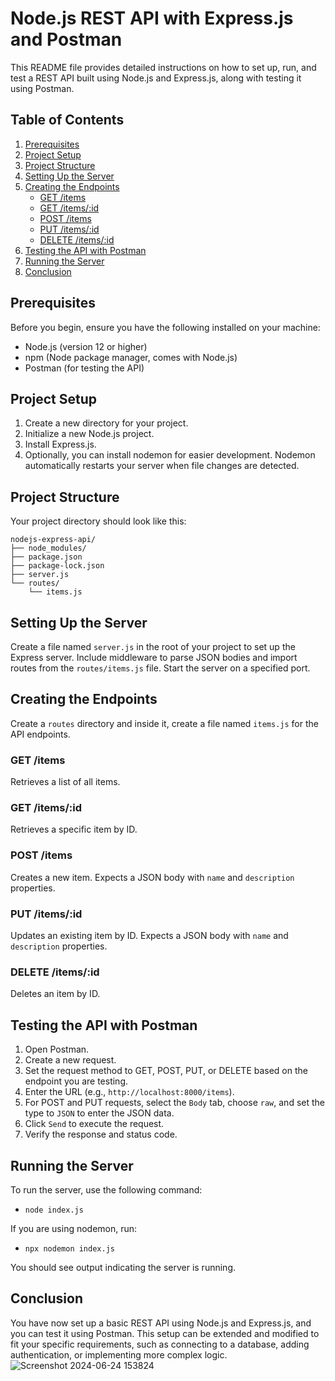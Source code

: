 # Node.js REST API with Express.js and Postman

This README file provides detailed instructions on how to set up, run, and test a REST API built using Node.js and Express.js, along with testing it using Postman.

## Table of Contents

1. [Prerequisites](#prerequisites)
2. [Project Setup](#project-setup)
3. [Project Structure](#project-structure)
4. [Setting Up the Server](#setting-up-the-server)
5. [Creating the Endpoints](#creating-the-endpoints)
    - [GET /items](#get-items)
    - [GET /items/:id](#get-item-by-id)
    - [POST /items](#post-item)
    - [PUT /items/:id](#put-item)
    - [DELETE /items/:id](#delete-item)
6. [Testing the API with Postman](#testing-the-api-with-postman)
7. [Running the Server](#running-the-server)
8. [Conclusion](#conclusion)

## Prerequisites

Before you begin, ensure you have the following installed on your machine:

- Node.js (version 12 or higher)
- npm (Node package manager, comes with Node.js)
- Postman (for testing the API)

## Project Setup

1. Create a new directory for your project.
2. Initialize a new Node.js project.
3. Install Express.js.
4. Optionally, you can install nodemon for easier development. Nodemon automatically restarts your server when file changes are detected.

## Project Structure

Your project directory should look like this:

```
nodejs-express-api/
├── node_modules/
├── package.json
├── package-lock.json
├── server.js
└── routes/
    └── items.js
```

## Setting Up the Server

Create a file named `server.js` in the root of your project to set up the Express server. Include middleware to parse JSON bodies and import routes from the `routes/items.js` file. Start the server on a specified port.

## Creating the Endpoints

Create a `routes` directory and inside it, create a file named `items.js` for the API endpoints.

### GET /items

Retrieves a list of all items.

### GET /items/:id

Retrieves a specific item by ID.

### POST /items

Creates a new item. Expects a JSON body with `name` and `description` properties.

### PUT /items/:id

Updates an existing item by ID. Expects a JSON body with `name` and `description` properties.

### DELETE /items/:id

Deletes an item by ID.

## Testing the API with Postman

1. Open Postman.
2. Create a new request.
3. Set the request method to GET, POST, PUT, or DELETE based on the endpoint you are testing.
4. Enter the URL (e.g., `http://localhost:8000/items`).
5. For POST and PUT requests, select the `Body` tab, choose `raw`, and set the type to `JSON` to enter the JSON data.
6. Click `Send` to execute the request.
7. Verify the response and status code.

## Running the Server

To run the server, use the following command:

- `node index.js`

If you are using nodemon, run:

- `npx nodemon index.js`

You should see output indicating the server is running.

## Conclusion

You have now set up a basic REST API using Node.js and Express.js, and you can test it using Postman. This setup can be extended and modified to fit your specific requirements, such as connecting to a database, adding authentication, or implementing more complex logic.
![Screenshot 2024-06-24 153824](https://github.com/Shubhr457/Rest-api/assets/136572711/f02f230e-e1b5-4d8b-aec3-5055adb5e767)
